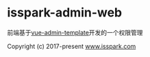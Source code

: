 # isspark-admin-web

前端基于[vue-admin-template](https://github.com/PanJiaChen/vue-admin-template/)开发的一个权限管理


Copyright (c) 2017-present www.isspark.com
